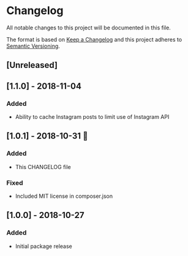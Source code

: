 # Changelog

All notable changes to this project will be documented in this file.

The format is based on [Keep a Changelog](http://keepachangelog.com/en/1.0.0/)
and this project adheres to [Semantic Versioning](http://semver.org/spec/v2.0.0.html).

## [Unreleased]

## [1.1.0] - 2018-11-04

### Added

- Ability to cache Instagram posts to limit use of Instagram API

## [1.0.1] - 2018-10-31 👻

### Added

- This CHANGELOG file

### Fixed

- Included MIT license in composer.json

## [1.0.0] - 2018-10-27

### Added

- Initial package release
